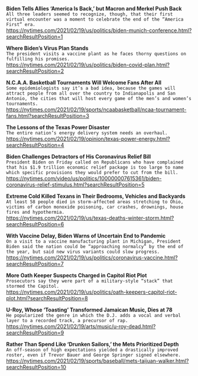**Biden Tells Allies ‘America Is Back,’ but Macron and Merkel Push Back**\
`All three leaders seemed to recognize, though, that their first virtual encounter was a moment to celebrate the end of the “America First” era.`\
https://nytimes.com/2021/02/19/us/politics/biden-munich-conference.html?searchResultPosition=1

**Where Biden’s Virus Plan Stands**\
`The president visits a vaccine plant as he faces thorny questions on fulfilling his promises.`\
https://nytimes.com/2021/02/19/us/politics/biden-covid-plan.html?searchResultPosition=2

**N.C.A.A. Basketball Tournaments Will Welcome Fans After All**\
`Some epidemiologists say it’s a bad idea, because the games will attract people from all over the country to Indianapolis and San Antonio, the cities that will host every game of the men’s and women’s tournaments.`\
https://nytimes.com/2021/02/19/sports/ncaabasketball/ncaa-tournament-fans.html?searchResultPosition=3

**The Lessons of the Texas Power Disaster**\
`The entire nation’s energy delivery system needs an overhaul.`\
https://nytimes.com/2021/02/19/opinion/texas-power-energy.html?searchResultPosition=4

**Biden Challenges Detractors of His Coronavirus Relief Bill**\
`President Biden on Friday called on Republicans who have complained that his $1.9 trillion economic relief package is too large to name which specific provisions they would prefer to cut from the bill.`\
https://nytimes.com/video/us/politics/100000007615361/biden-coronavirus-relief-stimulus.html?searchResultPosition=5

**Extreme Cold Killed Texans in Their Bedrooms, Vehicles and Backyards**\
`At least 58 people died in storm-affected areas stretching to Ohio, victims of carbon monoxide poisoning, car crashes, drownings, house fires and hypothermia.`\
https://nytimes.com/2021/02/19/us/texas-deaths-winter-storm.html?searchResultPosition=6

**With Vaccine Delay, Biden Warns of Uncertain End to Pandemic**\
`On a visit to a vaccine manufacturing plant in Michigan, President Biden said the nation could be “approaching normalcy” by the end of the year, but said new virus variants could slow progress.`\
https://nytimes.com/2021/02/19/us/politics/coronavirus-vaccine.html?searchResultPosition=7

**More Oath Keeper Suspects Charged in Capitol Riot Plot**\
`Prosecutors say they were part of a military-style “stack” that stormed the Capitol.`\
https://nytimes.com/2021/02/19/us/politics/oath-keepers-capitol-riot-plot.html?searchResultPosition=8

**U-Roy, Whose ‘Toasting’ Transformed Jamaican Music, Dies at 78**\
`He popularized the genre in which the D.J. adds a vocal and verbal layer to a recorded track, a precursor of rap.`\
https://nytimes.com/2021/02/19/arts/music/u-roy-dead.html?searchResultPosition=9

**Rather Than Spend Like ‘Drunken Sailors,’ the Mets Prioritized Depth**\
`An off-season of high expectations yielded a drastically improved roster, even if Trevor Bauer and George Springer signed elsewhere.`\
https://nytimes.com/2021/02/19/sports/baseball/mets-taijuan-walker.html?searchResultPosition=10

